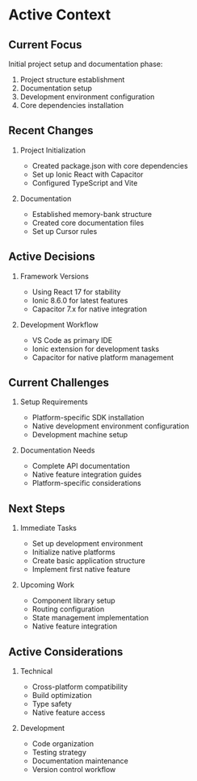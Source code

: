 # Active Context

## Current Focus

Initial project setup and documentation phase:

1. Project structure establishment
2. Documentation setup
3. Development environment configuration
4. Core dependencies installation

## Recent Changes

1. Project Initialization

   - Created package.json with core dependencies
   - Set up Ionic React with Capacitor
   - Configured TypeScript and Vite

2. Documentation
   - Established memory-bank structure
   - Created core documentation files
   - Set up Cursor rules

## Active Decisions

1. Framework Versions

   - Using React 17 for stability
   - Ionic 8.6.0 for latest features
   - Capacitor 7.x for native integration

2. Development Workflow
   - VS Code as primary IDE
   - Ionic extension for development tasks
   - Capacitor for native platform management

## Current Challenges

1. Setup Requirements

   - Platform-specific SDK installation
   - Native development environment configuration
   - Development machine setup

2. Documentation Needs
   - Complete API documentation
   - Native feature integration guides
   - Platform-specific considerations

## Next Steps

1. Immediate Tasks

   - Set up development environment
   - Initialize native platforms
   - Create basic application structure
   - Implement first native feature

2. Upcoming Work
   - Component library setup
   - Routing configuration
   - State management implementation
   - Native feature integration

## Active Considerations

1. Technical

   - Cross-platform compatibility
   - Build optimization
   - Type safety
   - Native feature access

2. Development
   - Code organization
   - Testing strategy
   - Documentation maintenance
   - Version control workflow
